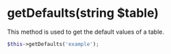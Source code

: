 # getDefaults(string $table)
This method is used to get the default values of a table.

```php
$this->getDefaults('example');
```
